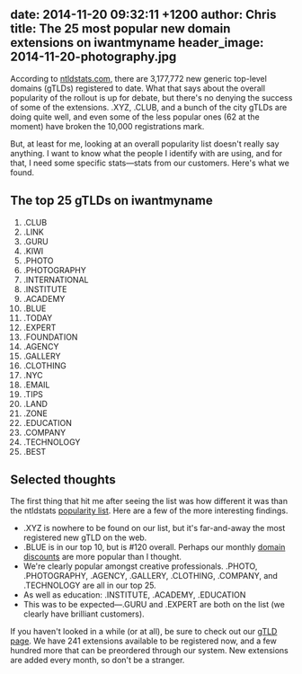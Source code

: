 date: 2014-11-20 09:32:11 +1200
author: Chris
title: The 25 most popular new domain extensions on iwantmyname
header_image: 2014-11-20-photography.jpg
----

<!-- excerpt -->

According to [ntldstats.com](http://ntldstats.com/tld), there are 3,177,772 new generic top-level domains (gTLDs) registered to date. What that says about the overall popularity of the rollout is up for debate, but there's no denying the success of some of the extensions. .XYZ, .CLUB, and a bunch of the city gTLDs are doing quite well, and even some of the less popular ones (62 at the moment) have broken the 10,000 registrations mark. 

But, at least for me, looking at an overall popularity list doesn't really say anything. I want to know what the people I identify with are using, and for that, I need some specific stats—stats from our customers. Here's what we found.

<!-- /excerpt -->

## The top 25 gTLDs on iwantmyname

1. .CLUB
2. .LINK
3. .GURU
4. .KIWI
5. .PHOTO
6. .PHOTOGRAPHY
7. .INTERNATIONAL
8. .INSTITUTE
9. .ACADEMY
10. .BLUE
11. .TODAY
12. .EXPERT
13. .FOUNDATION
14. .AGENCY
15. .GALLERY
16. .CLOTHING
17. .NYC
18. .EMAIL
19. .TIPS
20. .LAND
21. .ZONE
22. .EDUCATION
23. .COMPANY
24. .TECHNOLOGY
25. .BEST

## Selected thoughts

The first thing that hit me after seeing the list was how different it was than the ntldstats [popularity list](http://ntldstats.com/tld). Here are a few of the more interesting findings. 

+ .XYZ is nowhere to be found on our list, but it's far-and-away the most registered new gTLD on the web.
+ .BLUE is in our top 10, but is #120 overall. Perhaps our monthly [domain discounts](https://iwantmyname.com/domains/special-offer) are more popular than I thought.
+ We're clearly popular amongst creative professionals. .PHOTO, .PHOTOGRAPHY, .AGENCY, .GALLERY, .CLOTHING, .COMPANY, and .TECHNOLOGY are all in our top 25.
+ As well as education: .INSTITUTE, .ACADEMY, .EDUCATION
+ This was to be expected—.GURU and .EXPERT are both on the list (we clearly have brilliant customers).

If you haven't looked in a while (or at all), be sure to check out our [gTLD page](https://iwantmyname.com/domains/new-gtld-domain-extensions). We have 241 extensions available to be registered now, and a few hundred more that can be preordered through our system. New extensions are added every month, so don't be a stranger.

